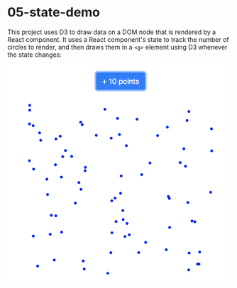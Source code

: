 # 05-state-demo
This project uses D3 to draw data on a DOM node that is rendered by a React component. It uses a React component's state to track the number of circles to render, and then draws them in a `<g>` element using D3 whenever the state changes:

![circles rendered with d3](img/complete.png)